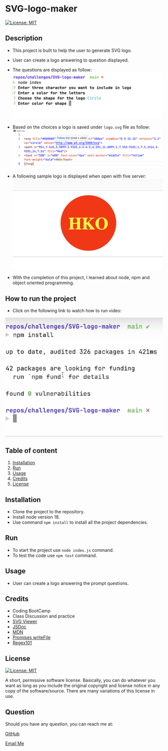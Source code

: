 # SVG-logo-maker
[![License: MIT](https://img.shields.io/badge/License-MIT-yellow.svg)](https://opensource.org/licenses/MIT)


## Description
* This project is built to help the user to generate SVG logo.
* User can create a logo answering to question displayed.
* The questions are displayed as follow:
![Questions](./assets/images/question.png)

* Based on the choices a logo is saved under `logo.svg` file as follow:
![logo.svg-Image](./assets/images/logo.svg.png)

* A following sample logo is displayed when open with five server:
![sample logo](./assets/images/sample-logo.png)
* With the completion of this project, I learned about node, npm and object oriented programming.
  
## How to run the project
* Click on the following link to watch how to run video:

[![Video Thumbnail](./assets/images/Video-thumbnail.png)](https://www.youtube.com/watch?v=D7_6VMp-pzw)

## Table of content
1. [Installation](#installation)
2. [Run](#run)
3. [Usage](#usage)
4. [Credits](#credits)
5. [License](#license)

## Installation
* Clone the project to the repository.
* Install node version 18.
* Use command `npm install` to install all the project dependencies.

## Run
* To start the project use `node index.js` command.
* To test the code use `npm test` command.

## Usage
* User can create a logo answering the prompt questions.

## Credits
* Coding BootCamp
* Class Discussion and practice
* [SVG Viewer](https://www.svgviewer.dev/)
* [JSDoc](https://jsdoc.app/)
* [MDN](https://developer.mozilla.org/en-US/docs/Web/JavaScript/Reference/Statements/switch)
* [Promises writeFile](https://www.geeksforgeeks.org/node-js-fspromises-writefile-method/)
* [Regex101](https://regex101.com/)

## License
[![License: MIT](https://img.shields.io/badge/License-MIT-yellow.svg)](https://opensource.org/licenses/MIT)

A short, permissive software license. Basically, you can do whatever you want as long as you include the original copyright and license notice in any copy of the software/source. There are many variations of this license in use.

## Question

Should you have any question, you can reach me at:

[GitHub](https://github.com/salidamaharjan)

[Email Me](mailto:email@email.com)
